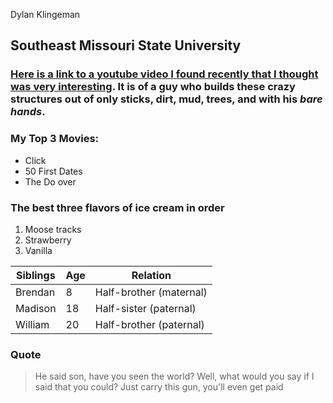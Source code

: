 Dylan Klingeman

## Southeast Missouri State University

### [Here is a link to a youtube video I found recently that I thought was very interesting](https://www.youtube.com/watch?v=2j6Dzwn8Qao). It is of a guy who builds these **crazy** structures out of only sticks, dirt, mud, trees, and with his *bare hands*. 

### My Top 3 Movies: 
 - Click
 - 50 First Dates
 - The Do over

### The best three flavors of ice cream in order
 1. Moose tracks
 2. Strawberry
 3. Vanilla

Siblings | Age | Relation
--- | --- |  ---
Brendan | 8 | Half-brother (maternal) | 
Madison | 18 | Half-sister (paternal) | 
William | 20 | Half-brother (paternal) | 

### Quote
> He said son, have you seen the world?
Well, what would you say if I said that you could?
Just carry this gun, you'll even get paid

